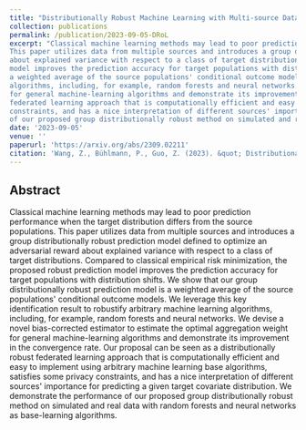 ```yaml
---
title: "Distributionally Robust Machine Learning with Multi-source Data"
collection: publications
permalink: /publication/2023-09-05-DRoL
excerpt: "Classical machine learning methods may lead to poor prediction performance when the target distribution differs from the source populations. 
This paper utilizes data from multiple sources and introduces a group distributionally robust prediction model defined to optimize an adversarial reward 
about explained variance with respect to a class of target distributions. Compared to classical empirical risk minimization, the proposed robust prediction 
model improves the prediction accuracy for target populations with distribution shifts. We show that our group distributionally robust prediction model is 
a weighted average of the source populations' conditional outcome models. We leverage this key identification result to robustify arbitrary machine learning 
algorithms, including, for example, random forests and neural networks. We devise a novel bias-corrected estimator to estimate the optimal aggregation weight 
for general machine-learning algorithms and demonstrate its improvement in the convergence rate. Our proposal can be seen as a distributionally robust 
federated learning approach that is computationally efficient and easy to implement using arbitrary machine learning base algorithms, satisfies some privacy 
constraints, and has a nice interpretation of different sources' importance for predicting a given target covariate distribution. We demonstrate the performance 
of our proposed group distributionally robust method on simulated and real data with random forests and neural networks as base-learning algorithms."
date: '2023-09-05'
venue: ''
paperurl: 'https://arxiv.org/abs/2309.02211'
citation: 'Wang, Z., Bühlmann, P., Guo, Z. (2023). &quot; Distributionally Robust Machine Learning with Multi-source Data &quot;'
---
```


## Abstract

Classical machine learning methods may lead to poor prediction performance when the target distribution differs from the source populations. This paper utilizes data from multiple sources and introduces a group distributionally robust prediction model defined to optimize an adversarial reward about explained variance with respect to a class of target distributions. Compared to classical empirical risk minimization, the proposed robust prediction model improves the prediction accuracy for target populations with distribution shifts. We show that our group distributionally robust prediction model is a weighted average of the source populations' conditional outcome models. We leverage this key identification result to robustify arbitrary machine learning algorithms, including, for example, random forests and neural networks. We devise a novel bias-corrected estimator to estimate the optimal aggregation weight for general machine-learning algorithms and demonstrate its improvement in the convergence rate. Our proposal can be seen as a distributionally robust federated learning approach that is computationally efficient and easy to implement using arbitrary machine learning base algorithms, satisfies some privacy constraints, and has a nice interpretation of different sources' importance for predicting a given target covariate distribution. We demonstrate the performance of our proposed group distributionally robust method on simulated and real data with random forests and neural networks as base-learning algorithms.

<!-- [Download paper here](https://arxiv.org/pdf/2309.02211.pdf) -->

<!-- Recommended citation: Wang, Z., Bühlmann, P., & Guo, Z. (2023). Distributionally Robust Machine Learning with Multi-source Data. arXiv preprint arXiv:2309.02211. -->